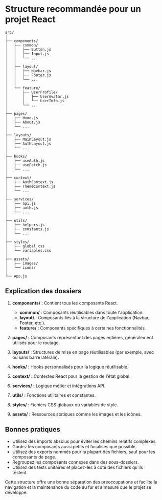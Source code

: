 # Structure recommandée pour un projet React

```
src/
│
├── components/
│   ├── common/
│   │   ├── Button.js
│   │   ├── Input.js
│   │   └── ...
│   │
│   ├── layout/
│   │   ├── Navbar.js
│   │   ├── Footer.js
│   │   └── ...
│   │
│   └── feature/
│       ├── UserProfile/
│       │   ├── UserAvatar.js
│       │   └── UserInfo.js
│       └── ...
│
├── pages/
│   ├── Home.js
│   ├── About.js
│   └── ...
│
├── layouts/
│   ├── MainLayout.js
│   ├── AuthLayout.js
│   └── ...
│
├── hooks/
│   ├── useAuth.js
│   ├── useFetch.js
│   └── ...
│
├── context/
│   ├── AuthContext.js
│   ├── ThemeContext.js
│   └── ...
│
├── services/
│   ├── api.js
│   ├── auth.js
│   └── ...
│
├── utils/
│   ├── helpers.js
│   ├── constants.js
│   └── ...
│
├── styles/
│   ├── global.css
│   └── variables.css
│
├── assets/
│   ├── images/
│   └── icons/
│
└── App.js
```

## Explication des dossiers

1. **components/** : Contient tous les composants React.

   - **common/** : Composants réutilisables dans toute l'application.
   - **layout/** : Composants liés à la structure de l'application (Navbar, Footer, etc.).
   - **feature/** : Composants spécifiques à certaines fonctionnalités.

2. **pages/** : Composants représentant des pages entières, généralement utilisés pour le routage.

3. **layouts/** : Structures de mise en page réutilisables (par exemple, avec ou sans barre latérale).

4. **hooks/** : Hooks personnalisés pour la logique réutilisable.

5. **context/** : Contextes React pour la gestion de l'état global.

6. **services/** : Logique métier et intégrations API.

7. **utils/** : Fonctions utilitaires et constantes.

8. **styles/** : Fichiers CSS globaux ou variables de style.

9. **assets/** : Ressources statiques comme les images et les icônes.

## Bonnes pratiques

- Utilisez des imports absolus pour éviter les chemins relatifs complexes.
- Gardez les composants aussi petits et focalisés que possible.
- Utilisez des exports nommés pour la plupart des fichiers, sauf pour les composants de page.
- Regroupez les composants connexes dans des sous-dossiers.
- Utilisez des tests unitaires et placez-les à côté des fichiers qu'ils testent.

Cette structure offre une bonne séparation des préoccupations et facilite la navigation et la maintenance du code au fur et à mesure que le projet se développe.
